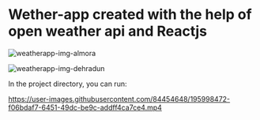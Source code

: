 # Wether-app created with the help of open weather api and Reactjs

![weatherapp-img-almora](https://user-images.githubusercontent.com/84454648/195998465-370982d3-f12a-4e22-bd20-92bef87fb12b.png)

![weatherapp-img-dehradun](https://user-images.githubusercontent.com/84454648/195998480-2ce0d3dc-73a5-4be5-87c5-5e549d4610f9.png)

In the project directory, you can run:

https://user-images.githubusercontent.com/84454648/195998472-f06bdaf7-6451-49dc-be9c-addff4ca7ce4.mp4



